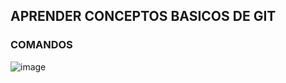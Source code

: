 ## APRENDER CONCEPTOS BASICOS DE GIT
### COMANDOS
![image](files/Users/luz\Desktop\/2022-01-03_21h21_52.png)

